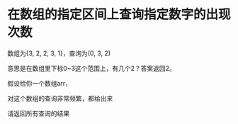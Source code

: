 # 在数组的指定区间上查询指定数字的出现次数

数组为{3, 2, 2, 3, 1}，查询为(0, 3, 2)

意思是在数组里下标0~3这个范围上，有几个2？答案返回2。

假设给你一个数组arr，

对这个数组的查询非常频繁，都给出来

请返回所有查询的结果
